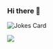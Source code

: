 ### Hi there 👋

![Jokes Card](https://readme-jokes.vercel.app/api)

<img src="https://github-readme-linkedin-omega.vercel.app/skills?username=dybsm98&limit=5" />



<!--
**Polarsh/Polarsh** is a ✨ _special_ ✨ repository because its `README.md` (this file) appears on your GitHub profile.

Here are some ideas to get you started:

- 🔭 I’m currently working on ...
- 🌱 I’m currently learning ...
- 👯 I’m looking to collaborate on ...
- 🤔 I’m looking for help with ...
- 💬 Ask me about ...
- 📫 How to reach me: ...
- 😄 Pronouns: ...
- ⚡ Fun fact: ...
-->
